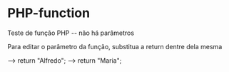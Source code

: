 # PHP-function
Teste de função PHP -- não há parâmetros

Para editar o parâmetro da função, substitua a return dentre dela mesma

--> return "Alfredo";
--> return "Maria";
